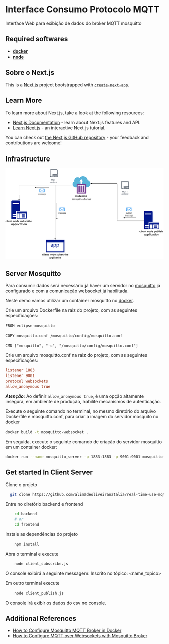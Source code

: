 # Interface Consumo Protocolo MQTT
Interface Web para exibição de dados do broker MQTT mosquitto 

## Required softwares
- [**docker**](https://www.docker.com/)
- [**node**](https://nodejs.org/pt)
 
## Sobre o Next.js

This is a [Next.js](https://nextjs.org) project bootstrapped with [`create-next-app`](https://nextjs.org/docs/app/api-reference/cli/create-next-app).

## Learn More

To learn more about Next.js, take a look at the following resources:

- [Next.js Documentation](https://nextjs.org/docs) - learn about Next.js features and API.
- [Learn Next.js](https://nextjs.org/learn) - an interactive Next.js tutorial.

You can check out [the Next.js GitHub repository](https://github.com/vercel/next.js) - your feedback and contributions are welcome!

## Infrastructure
<img src="./infraestrutura_mqtt.drawio.png"/>

## Server Mosquitto

Para consumir dados será necessário já haver um servidor no [mosquitto](https://mosquitto.org/) já configurado e com a comunicação websocket já habilitada.

Neste demo vamos utilizar um container mosquitto no [docker](https://www.docker.com/).

Crie um arquivo Dockerfile na raiz do projeto, com as seguintes especificações:

```docker
FROM eclipse-mosquitto

COPY mosquitto.conf /mosquitto/config/mosquitto.conf

CMD ["mosquitto", "-c", "/mosquitto/config/mosquitto.conf"]
```

Crie um arquivo mosquitto.conf na raiz do projeto, com as seguintes especificações:

```conf
listener 1883
listener 9001
protocol websockets
allow_anonymous true
```
***Atenção:*** Ao definir `allow_anonymous true`, é uma opção altamente insegura, em ambiente de produção, habilite mecanismos de autenticação.

Execute o seguinte comando no terminal, no mesmo diretório do arquivo Dockerfile e mosquitto.conf, para criar a imagem do servidor mosquito no docker

```bash
docker build -t mosquitto-websocket .
```

Em seguida, execute o seguinte comando de criação do servidor mosquitto em um container docker:

```bash
docker run --name mosquitto_server -p 1883:1883 -p 9001:9001 mosquitto-websocket
```

## Get started In Client Server

Clone o projeto 
```bash
  git clone https://github.com/alimadeoliveiranatalia/real-time-use-mqtt.git
```
Entre no diretório backend e frontend
```bash
    cd backend
    # or
    cd frontend
```
Instale as dependências do projeto
```bash
    npm install
```
Abra o terminal e execute
```bash
    node client_subscribe.js
```
O console exibirá a seguinte messagem: Inscrito no tópico: <name_topico>

Em outro terminal execute
```bash
    node client_publish.js
```
O console irá exibir os dados do csv no console.

## Additional References

- [How to Configure Mosquitto MQTT Broker in Docker](https://cedalo.com/blog/mosquitto-docker-configuration-ultimate-guide/)
- [How to Configure MQTT over Websockets with Mosquitto Broker](https://cedalo.com/blog/enabling-websockets-over-mqtt-with-mosquitto/)